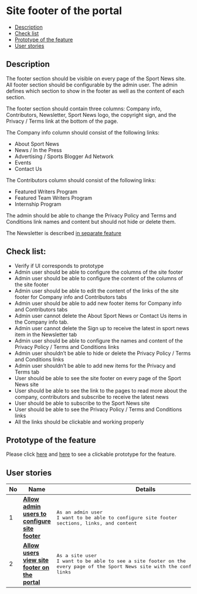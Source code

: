 # Site footer of the portal

- [Description](#description)
- [Check list](#check-list)
- [Prototype of the feature](#prototype-of-the-feature)
- [User stories](#user-stories)

## Description

The footer section should be visible on every page of the Sport News site.
All footer section should be configurable by the admin user. The admin defines which section to show in the footer as well as the content of each section.

The footer section should contain three columns: Company info, Contributors, Newsletter, Sport News logo, the copyright sign, and the Privacy / Terms link at the bottom of the page.

The Company info column should consist of the following links:
  - About Sport News
  - News / In the Press
  - Advertising / Sports Blogger Ad Network
  - Events
  - Contact Us

The Contributors column should consist of the following links:
  - Featured Writers Program
  - Featured Team Writers Program
  - Internship Program

The admin should be able to change the Privacy Policy and Terms and Conditions link names and content but should not hide or delete them.

The Newsletter is described [in separate feature](/products/sport_news_portal/web_application_features/newsletter_email)

## Check list:

  - Verify if UI corresponds to prototype
  - Admin user should be able to configure the columns of the site footer
  - Admin user should be able to configure the content of the columns of the site footer
  - Admin user should be able to edit the content of the links of the site footer for Company info and Contributors tabs
  - Admin user should be able to add new footer items for Company info and Contributors tabs
  - Admin user cannot delete the About Sport News or Contact Us items in the Company info tab.
  - Admin user cannot delete the Sign up to receive the latest in sport news item in the Newsletter tab
  - Admin user should be able to configure the names and content of the Privacy Policy / Terms and Conditions links
  - Admin user shouldn’t be able to hide or delete the Privacy Policy / Terms and Conditions links
  - Admin user shouldn’t be able to add new items for the Privacy and Terms tab
  - User should be able to see the site footer on every page of the Sport News site
  - User should be able to see the link to the pages to read more about the company, contributors and subscribe to receive the latest news 
  - User should be able to subscribe to the Sport News site 
  - User should be able to see the Privacy Policy / Terms and Conditions links
  - All the links should be clickable and working properly

## Prototype of the feature

  Please click [here](https://www.figma.com/proto/7AUcQB82LimoDlaD7rl4uw/Site-Footer?node-id=0%3A1&scaling=min-zoom) and [here](https://www.figma.com/proto/7AUcQB82LimoDlaD7rl4uw/Site-Footer?node-id=0%3A1&scaling=min-zoom) to see a clickable prototype for the feature.

## User stories

No           |      Name     |   Details
------------ | ------------- | -------------
1 |[**Allow admin users to configure site footer**](/products/sport_news_portal/web_application_features/site_footer/user_stories/configure_site_footer)|<pre>As an admin user<br>I want to be able to configure site footer sections, links, and content</pre>
2 |[**Allow users view site footer on the portal**](/products/sport_news_portal/web_application_features/site_footer/user_stories/view_site_footer)|<pre>As a site user<br>I want to be able to see a site footer on the every page of the Sport News site with the configured by admin links</pre>
